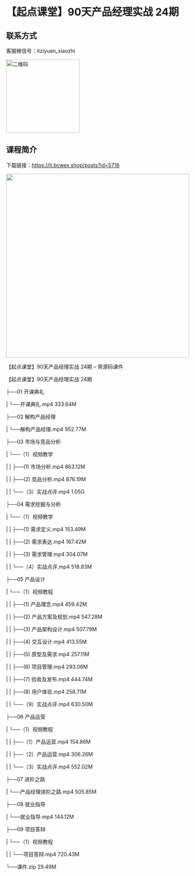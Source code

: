 # 【起点课堂】90天产品经理实战 24期

## 联系方式

客服微信号：itziyuan_xiaozhi

<img src="https://ziyuanyun.oss-cn-guangzhou.aliyuncs.com/common/20240614073449/666b82192834a.jpg" width="200" height="200" alt="二维码">

## 课程简介

下载链接：https://it.bcwex.shop/posts?id=5718

<img src="https://ziyuanyun.oss-cn-guangzhou.aliyuncs.com/yun/20241201164446/674c21fe60955.jpg" width="500" alt="">

  【起点课堂】90天产品经理实战 24期 &#8211; 带源码课件

 【起点课堂】90天产品经理实战 24期



 ├──01 开课典礼

 | └──开课典礼.mp4 333.64M

 ├──02 解构产品经理

 | └──解构产品经理.mp4 952.77M

 ├──03 市场与竞品分析

 | └──（1）视频教学

 | | ├──(1) 市场分析.mp4 863.12M

 | | ├──(2) 竞品分析.mp4 876.19M

 | | └──（3）实战点评.mp4 1.05G

 ├──04 需求挖掘与分析

 | └──（1）视频教学

 | | ├──(1) 需求定义.mp4 153.49M

 | | ├──(2) 需求表达.mp4 167.42M

 | | ├──(3) 需求管理.mp4 304.07M

 | | └──（4）实战点评.mp4 518.83M

 ├──05 产品设计

 | └──（1）视频教程

 | | ├──(1) 产品理念.mp4 459.42M

 | | ├──(2) 产品方案及规划.mp4 547.28M

 | | ├──(3) 产品架构设计.mp4 507.79M

 | | ├──(4) 交互设计.mp4 413.55M

 | | ├──(5) 原型及需求.mp4 257.11M

 | | ├──(6) 项目管理.mp4 293.06M

 | | ├──(7) 验收及发布.mp4 444.74M

 | | ├──(8) 用户体验.mp4 258.71M

 | | └──（9）实战点评.mp4 630.50M

 ├──06 产品运营

 | └──（1）视频教程

 | | ├──（1）产品运营.mp4 154.86M

 | | ├──（2）产品运营.mp4 306.26M

 | | └──（3）实战点评.mp4 552.02M

 ├──07 进阶之路

 | └──产品经理进阶之路.mp4 505.85M

 ├──08 就业指导

 | └──就业指导.mp4 144.12M

 ├──09 项目答辩

 | └──（1）视频教程

 | | └──项目答辩.mp4 720.43M

 └──课件.zip 29.49M

  